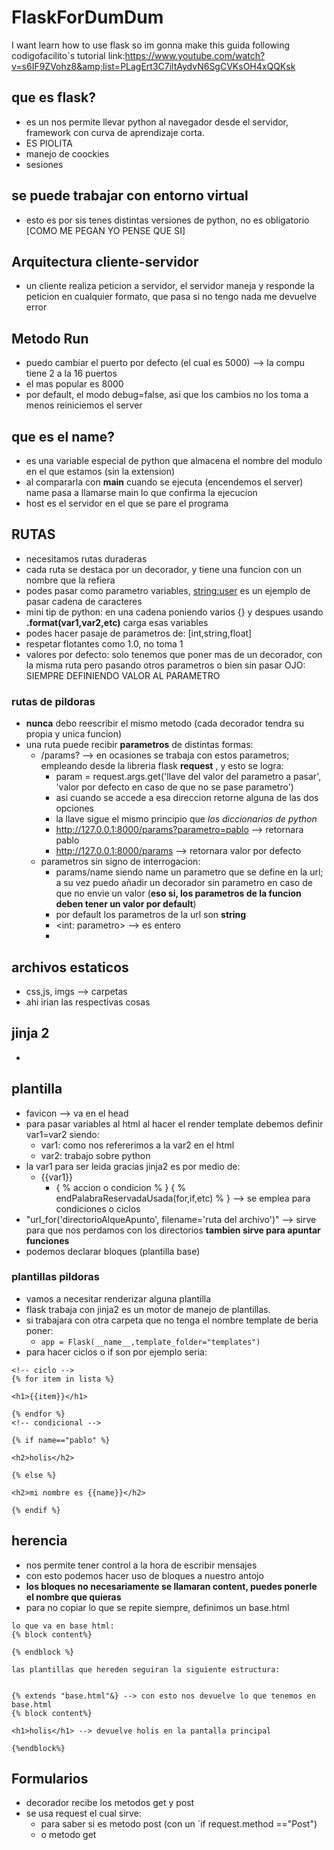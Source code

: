 # FlaskForDumDum
I want learn how to use flask so im gonna make this guida following codigofacilito´s tutorial  link:https://www.youtube.com/watch?v=s6IF9ZVohz8&amp;list=PLagErt3C7iltAydvN6SgCVKsOH4xQQKsk

## que es flask?
- es un nos permite llevar python al navegador desde el servidor, framework con curva de aprendizaje corta.
- ES PIOLITA
- manejo de coockies
- sesiones

## se puede trabajar con entorno virtual
- esto es por sis tenes distintas versiones de python, no es obligatorio [COMO ME PEGAN YO PENSE QUE SI]

## Arquitectura cliente-servidor
- un cliente realiza peticion a servidor, el servidor maneja y responde la peticion en cualquier formato, que pasa si no tengo nada
me devuelve error

## Metodo Run
- puedo cambiar el puerto por defecto (el cual es 5000) --> la compu tiene 2 a la 16 puertos
- el mas popular es 8000
- por default, el modo debug=false, asi que los cambios no los toma a menos reiniciemos el server

## que es el __name__?
- es una variable especial de python que almacena el nombre del modulo en el que estamos (sin la extension)
- al compararla con __main__ cuando se ejecuta (encendemos el server) name pasa a llamarse main lo que confirma la ejecucion
- host es el servidor en el que se pare el programa

## RUTAS
- necesitamos rutas duraderas
- cada ruta se destaca por un decorador, y tiene una funcion con un nombre que la refiera
- podes pasar como parametro variables, <string:user> es un ejemplo de pasar cadena de caracteres
- mini tip de python: en una cadena poniendo  varios {}  y despues usando **.format(var1,var2,etc)** carga esas variables
- podes hacer pasaje de parametros de: [int,string,float]
- respetar flotantes como 1.0, no toma 1
- valores por defecto: solo tenemos que poner mas de un decorador, con la misma ruta pero pasando otros parametros
o bien sin pasar OJO: SIEMPRE DEFINIENDO VALOR AL PARAMETRO 

### rutas de pildoras
 - **nunca** debo reescribir el mismo metodo (cada decorador tendra su propia y unica funcion)
 - una ruta puede recibir **parametros** de distintas formas:
	 - /params? --> en ocasiones se trabaja con estos parametros; empleando desde la libreria flask **request** , y esto se logra:
		 - param = request.args.get('llave del valor del parametro a pasar', 'valor por defecto en caso de que no se pase parametro')
		 - asi cuando se accede a esa direccion retorne alguna de las dos opciones
		 - la llave sigue el mismo principio que *los diccionarios de python* 
		 - http://127.0.0.1:8000/params?parametro=pablo --> retornara pablo
		 - http://127.0.0.1:8000/params --> retornara valor por defecto
	 - parametros sin signo de interrogacion: 
		 - params/name siendo name un parametro que se define en la url; a su vez puedo añadir un decorador sin parametro en caso de que no envie un valor (**eso si, los parametros de la funcion deben tener un valor por default**)
		 - por default los parametros de la url son **string**
		 - <int: parametro> --> es entero
		 - 

## archivos estaticos
- css,js, imgs --> carpetas
- ahi irian las respectivas cosas

## jinja 2
- 

## plantilla
- favicon --> va en el head
-  para pasar variables al html al hacer el render template debemos definir  var1=var2 siendo:
	- var1: como nos refererimos a la var2 en el html
	- var2: trabajo sobre python
- la var1 para ser leida gracias jinja2 es por medio de:
	- {{var1}}
		- { % accion o condicion % } { % endPalabraReservadaUsada(for,if,etc) % } --> se emplea para condiciones o ciclos
- "url_for('directorioAlqueApunto', filename='ruta del archivo')" --> sirve para que nos perdamos con los directorios  **tambien sirve para apuntar funciones**
- podemos declarar bloques (plantilla base)

### plantillas pildoras
- vamos a necesitar renderizar alguna plantilla
- flask trabaja con jinja2 es un motor de manejo de plantillas.
- si trabajara con otra carpeta que no tenga el nombre template de beria poner:
	- `app = Flask(__name__,template_folder="templates")`
- para hacer ciclos o if son por ejemplo seria:
```
<!-- ciclo -->
{% for item in lista %}

<h1>{{item}}</h1>

{% endfor %}
<!-- condicional -->

{% if name=="pablo" %}

<h2>holis</h2>

{% else %}

<h2>mi nombre es {{name}}</h2>

{% endif %}
```

## herencia
- nos permite tener control a la hora de escribir mensajes
- con esto podemos hacer uso de bloques a nuestro antojo
- **los bloques no necesariamente se llamaran content, puedes ponerle el nombre que quieras**
- para no copiar lo que se repite siempre, definimos un base.html
````
lo que va en base html:
{% block content%}

{% endblock %}
````
````
las plantillas que hereden seguiran la siguiente estructura:


{% extends "base.html"&} --> con esto nos devuelve lo que tenemos en base.html
{% block content%}

<h1>holis</h1> --> devuelve holis en la pantalla principal

{%endblock%}
````
 

## Formularios
- decorador recibe los metodos get y post
- se usa request el cual sirve:
	- para saber si es metodo post (con un `if request.method =="Post")
	- o metodo get